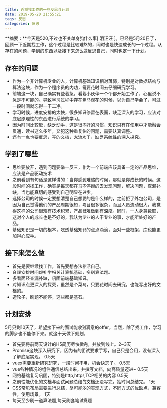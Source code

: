 ```yaml
---
title: 近期找工作的一些反思与计划
date: 2019-05-20 21:55:21
tags: 反思
categories: 反思
---
```


**摘要：**今天是520,不过也不关单身狗什么事[ 泪汪汪 ]。已经是5月20日了，回顾一下近期找工作，这个过程是比较难熬的，同时也是快速成长的一个过程。从存在的问题，学到的东西以及接下来怎么做反思自己，同时也定一下计划。

<!-- more -->

## 存在的问题

- 作为一个非计算机专业的人，计算机基础知识相对薄弱，特别是对数据结构与算法这块，作为一个程序员的内功，需要花时间去仔细研究学习。
- 前端这一块，自己确实有些着急，看着小伙伴一个个都开始工作了，心里说不急是不可能的。导致学习过程中存在走马观花的时候，以为自己学会了，可过一段时间就忘得一干二净。
- 学习时候，进度安排的太快，很多知识停留在表面，缺乏深入的学习，应该对底层原理性的东西进行系统的学习。
- 因为时间比较赶，缺乏动手，这是很不好的习惯，知识只有在使用中才能融会贯通，读书这么多年，又犯这种重复性的问题，需要认真调整。
- 还有一点也要反思，写的文档，太流水了，缺乏系统性的深入探究。

## 学到了哪些

- 思维要放开，遇到问题要举一反三，作为一个前端应该具备一定的产品思维，应该是产品驱动技术
- 之前看到有句话是这样讲的：当你感到难熬的时候，那就是你成长的时候。这段时间的找工作，确实是每天都在马不停蹄的去发现问题，解决问题，查漏补缺，当也能真切的感受到自己明显在进步。
- 选择公司的时候一定要想清楚自己想要的是什么样的，之前拒了外包公司，是因为自己觉得他们的产品周期很短，项目很多很杂，而且人员流动很大，我觉得这样的公司很难有技术积累，产品很难做到有深度。同时，一人身兼数职，这对个人的成长也是不好的，我认为专业的人干专业的事，才能所处好的产品。
- 基础知识是一切的根本，吃透基础知识的点点滴滴，面对一些框架，库也能更加得心应手。

## 接下来怎么做

- 首先是要继续找工作，首先要想办法养活自己。
- 合理安排时间却补学相关计算机基础，多刷算法题。
- 多看面经查漏补缺，巩固前端基础知识。
- 对知识点更深入的探究，虽然是个菜鸟，只要花时间去研究，也能写出好的文档的。
- 造轮子，刷题不能停，这些都是基石。

## 计划安排

5月只剩10天了，希望接下来的面试能收到满意的offer，当然，除了找工作，学习的脚步也不能停下来。就这十天做下规划。

- 首先要将前两天设计的H5简历尽快做完，并放到线上。2~3天
- Promise这块深入研究下，因为有的面试要求手写，自己只是会用，没有深入了解底层实现。 0.5天
- vuex需要重新研究研究，一段时间不用，机会快忘了。 0.5天
- vue各种情况的组件通信总结出来，并撰写文档，向高质量迈进~ 0.5天
- 网络基础复习巩固，特别是http,https,TCP相关的内容 0.5天
- 之前性能优化的文档与面试问题总结的文档还没写完，抽时间总结完。 1天
- CSS常见布局需要进行总结，尽可能多的实现方式，不同方式的优缺点，兼容性，使用场景。 1天
- 每天至少刷一道算法题,每天刷套笔试真题